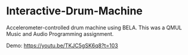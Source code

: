 # Interactive-Drum-Machine

Accelerometer-controlled drum machine using BELA. This was a QMUL Music and Audio Programming assignment.

Demo: https://youtu.be/TKJC5gSK6q8?t=103
